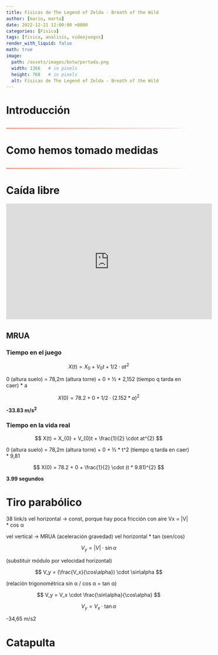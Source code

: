 ```yaml
---
title: Físicas de The Legend of Zelda - Breath of the Wild
author: [mario, marta]
date: 2022-12-21 12:00:00 +0800
categories: [Fisica]
tags: [fisica, analisis, videojuegos]
render_with_liquid: false
math: true
image:
  path: /assets/images/botw/portada.png
  width: 1366   # in pixels
  height: 768   # in pixels
  alt: Físicas de The Legend of Zelda - Breath of the Wild
---
```


# Introducción

![](/assets/images/botw/separador.png)

# Como hemos tomado medidas

![](/assets/images/botw/separador.png)

# Caída libre

<iframe src="http://www.youtube.com/embed/X8050fWKUV4" width="560" height="315" frameborder="0"></iframe>

## MRUA

### Tiempo en el juego

$$ X(t) = X_{0} + V_{0}t + 1/2 \cdot at^{2} $$

0 (altura suelo) = 78,2m (altura torre) + 0 + ½ * 2,152 (tiempo q tarda en caer) * a

$$  X(0) = 78.2 + 0 + 1/2 \cdot (2.152 * a)^{2} $$

**-33.83 m/s<sup>2</sup>**


### Tiempo en la vida real

$$ X(t) = X_{0} + V_{0}t + \frac{1}{2} \cdot at^{2} $$

0 (altura suelo) = 78,2m (altura torre) + 0 + ½ * t^2 (tiempo q tarda en caer) * 9,81

$$  X(0) = 78.2 + 0 + \frac{1}{2} \cdot (t * 9.81)^{2} $$

**3.99 segundos**

# Tiro parabólico

38 link/s vel horizontal → const, porque hay poca fricción con aire
Vx = |V| * cos α

vel vertical → MRUA (aceleración gravedad) vel horizontal * tan (sen/cos)

$$ V_y = \left | V \right |\cdot \sin\alpha $$

(substituir módulo por velocidad horizontal)

$$ V_y = (\frac{V_x}{\cos\alpha}) \cdot \sin\alpha $$

(relación trigonométrica sin α / cos α = tan α)

$$ V_y = V_x \cdot \frac{\sin\alpha}{\cos\alpha} $$ 

$$ V_y = V_x \cdot \tan\alpha $$ 

-34,65 m/s2

# Catapulta
